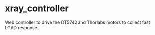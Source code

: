 # xray_controller
Web controller to drive the DT5742 and Thorlabs motors to collect fast LGAD response.
